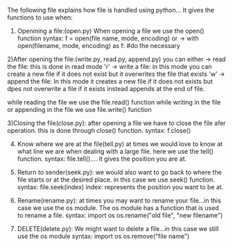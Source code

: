 The following file explains how file is handled using python...
It gives the functions to use when:
1) Openining a file:(open.py)
    When opening a file we use the open() function
    syntax: f = open(file name, mode, encoding)
    or -> with open(filename, mode, encoding) as f:
            #do the necessary

2)After opening the file:(write.py, read.py, append.py)
you can either
-> read the file: this is done in read mode 'r'
-> write a file: in this mode you can create a new file if it does not exist but it overwrites the file that exists 'w'
-> append the file: In this mode it creates a new file if it does not exists but dpes not overwrite a file if it exists instead appends at the end of file.

while reading the file we use the file.read() function
while writing in the file or appending in the file we use file.write() function

3)Closing the file(close.py):
after opening a file we have to close the file afer operation. this is done through
close() function.
syntax: f.close()

4) Know where we are at the file(tell.py)
at times we would love to know at what line we are when dealing with a large file.
here we use the tell() function.
syntax: file.tell().... it gives the position you are at.

5) Return to sender(seek.py):
we would also want to go back to where the file starts or at the desired place.
in this case we use seek() function.
syntax: file.seek(index)
index: represents the position you want to be at.

6) Rename(rename.py):
at times you may want to rename your file...in this case we use the os module.
The os module has a function that is used to rename a file.
syntax: import os
os.rename("old file", "new filename")

7) DELETE(delete.py):
We might want to delete a file...in this case we still use the os module
syntax: import os
os.remove("file name")